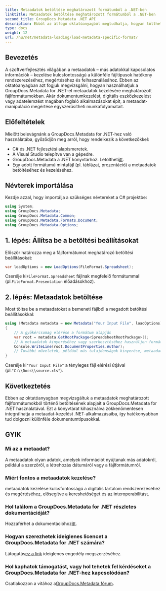 ```yaml
---
title: Metaadatok betöltése meghatározott formátumból a .NET-ben
linktitle: Metaadatok betöltése meghatározott formátumból a .NET-ben
second_title: GroupDocs.Metadata .NET API
description: Ebből az átfogó oktatóanyagból megtudhatja, hogyan tölthet be metaadatokat meghatározott fájlformátumokból a GroupDocs.Metadata for .NET segítségével.
type: docs
weight: 12
url: /hu/net/metadata-loading/load-metadata-specific-format/
---
```

## Bevezetés
A szoftverfejlesztés világában a metaadatok – más adatokkal kapcsolatos információk – kezelése kulcsfontosságú a különféle fájltípusok hatékony rendszerezéséhez, megértéséhez és felhasználásához. Ebben az oktatóanyagban azt fogjuk megvizsgálni, hogyan használhatjuk a GroupDocs.Metadata for .NET-et metaadatok kezelésére meghatározott fájlformátumokban. Akár dokumentumkezelést, digitális eszközkezelést vagy adatelemzést magában foglaló alkalmazásokat épít, a metaadat-manipuláció megértése egyszerűsítheti munkafolyamatait.
## Előfeltételek
Mielőtt belevágnánk a GroupDocs.Metadata for .NET-hez való használatába, győződjön meg arról, hogy rendelkezik a következőkkel:
- C# és .NET fejlesztési alapismeretek.
- A Visual Studio telepítve van a gépedre.
-  GroupDocs.Metadata a .NET könyvtárhoz. Letöltheti[itt](https://releases.groupdocs.com/metadata/net/).
- Egy adott formátumú mintafájl (pl. táblázat, prezentáció) a metaadatok betöltéséhez és kezeléséhez.

## Névterek importálása
Kezdje azzal, hogy importálja a szükséges névtereket a C# projektbe:
```csharp
using System;
using GroupDocs.Metadata;
using GroupDocs.Metadata.Common;
using GroupDocs.Metadata.Formats.Document;
using GroupDocs.Metadata.Options;
```

## 1. lépés: Állítsa be a betöltési beállításokat
Először határozza meg a fájlformátumot meghatározó betöltési beállításokat:
```csharp
var loadOptions = new LoadOptions(FileFormat.Spreadsheet);
```
 Cserélje ki`FileFormat.Spreadsheet` fájlnak megfelelő formátummal (pl.`FileFormat.Presentation` előadásokhoz).
## 2. lépés: Metaadatok betöltése
Most töltse be a metaadatokat a bemeneti fájlból a megadott betöltési beállításokkal:
```csharp
using (Metadata metadata = new Metadata("Your Input File", loadOptions))
{
    // A gyökércsomag elérése a formátum alapján
    var root = metadata.GetRootPackage<SpreadsheetRootPackage>();
    // A metaadatok kinyeréséhez vagy szerkesztéséhez használjon formátumspecifikus tulajdonságokat
    Console.WriteLine(root.DocumentProperties.Author);
    // További műveletek, például más tulajdonságok kinyerése, metaadatok szerkesztése stb.
}
```
 Cserélje ki`"Your Input File"` a tényleges fájl elérési útjával (pl.`"C:\\Docs\\source.xls"`).

## Következtetés
Ebben az oktatóanyagban megvizsgáltuk a metaadatok meghatározott fájlformátumokból történő betöltésének alapjait a GroupDocs.Metadata for .NET használatával. Ezt a könyvtárat kihasználva zökkenőmentesen integrálhatja a metaadat-kezelést .NET-alkalmazásaiba, így hatékonyabban tud dolgozni különféle dokumentumtípusokkal.

## GYIK
### Mi az a metaadat?
A metaadatok olyan adatok, amelyek információt nyújtanak más adatokról, például a szerzőről, a létrehozás dátumáról vagy a fájlformátumról.
### Miért fontos a metaadatok kezelése?
metaadatok kezelése kulcsfontosságú a digitális tartalom rendszerezéséhez és megértéséhez, elősegítve a kereshetőséget és az interoperabilitást.
### Hol találom a GroupDocs.Metadata for .NET részletes dokumentációját?
 Hozzáférhet a dokumentációhoz[itt](https://reference.groupdocs.com/metadata/net/).
### Hogyan szerezhetek ideiglenes licencet a GroupDocs.Metadata for .NET számára?
 Látogatás[ez a link](https://purchase.groupdocs.com/temporary-license/) ideiglenes engedély megszerzéséhez.
### Hol kaphatok támogatást, vagy hol tehetek fel kérdéseket a GroupDocs.Metadata for .NET-hez kapcsolódóan?
 Csatlakozzon a vitához a[GroupDocs.Metadata fórum](https://forum.groupdocs.com/c/metadata/14).